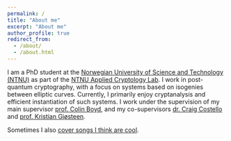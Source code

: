 ```yaml
---
permalink: /
title: "About me"
excerpt: "About me"
author_profile: true
redirect_from:
  - /about/
  - /about.html
---
```

I am a PhD student at the [Norwegian University of Science and Technology (NTNU)](https://www.ntnu.edu/) as part of the [NTNU Applied Cryptology Lab](https://www.ntnu.edu/iik/nacl-lab). I work in post-quantum cryptography, with a focus on systems based on isogenies between elliptic curves. Currently, I primarily enjoy cryptanalysis and efficient instantiation of such systems. I work under the supervision of my main supervisor [prof. Colin Boyd](https://www.ntnu.edu/employees/colin.boyd), and my co-supervisors [dr. Craig Costello](https://www.craigcostello.com.au/) and [prof. Kristian Gjøsteen](https://www.ntnu.edu/employees/kristian.gjosteen).

Sometimes I also [cover songs I think are cool](https://www.youtube.com/channel/UCen9gXZ2ZPbcVz4a7vZo7dA).
